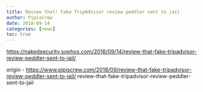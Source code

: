 ```yaml
---
title: Review that! Fake TripAdvisor review peddler sent to jail
author: PipisCrew
date: 2018-09-14
categories: [news]
toc: true
---
```


https://nakedsecurity.sophos.com/2018/09/14/review-that-fake-tripadvisor-review-peddler-sent-to-jail/

origin - https://www.pipiscrew.com/2018/09/review-that-fake-tripadvisor-review-peddler-sent-to-jail/ review-that-fake-tripadvisor-review-peddler-sent-to-jail